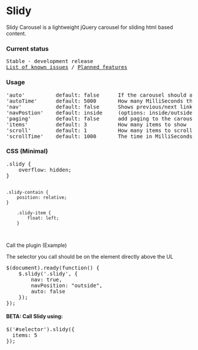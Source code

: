 Slidy
=====

Slidy Carousel is a lightweight jQuery carousel for sliding html based content.

<h3>Current status</h3>

<pre>Stable - development release
<a href="https://github.com/invmatt/Slidy/wiki/Known-issues">List of known issues</a> / <a href="https://github.com/invmatt/Slidy/wiki/Planned-features">Planned features</a>
</pre>

<h3>Usage</h3>

<pre>
'auto'			default: false		If the carousel should automatically rotate
'autoTime'		default: 5000		How many MilliSeconds the carousel should automatically rotate
'nav'			default: false		Shows previous/next links
'navPostion'	default: inside	    (options: inside/outside) where the nav links should appear
'paging'	    default: false		add paging to the carousel
'items'			default: 3		    How many items to show
'scroll'		default: 1		    How many items to scroll each click or auto rotate
'scrollTime'	default: 1000		The time in MilliSeconds to scroll the items
</pre>

<h3>CSS (Minimal)</h3>
<pre>
.slidy {
	overflow: hidden;
}

	.slidy-contain {
		position: relative;
	}
	
		.slidy-item {
			float: left;
		}
</pre>

<p>Call the plugin (Example)</p>
<p>The selector you call should be on the element directly above the UL</p>

<pre>
$(document).ready(function() {
	$.slidy('.slidy', {
		nav: true,
		navPosition: "outside",
		auto: false
	});
});
</pre>

<h4>BETA: Call Slidy using:</h4>
<pre>
$('#selector').slidy({
  items: 5
});
</pre>
